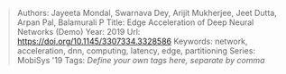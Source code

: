 > Authors: Jayeeta Mondal, Swarnava Dey, Arijit Mukherjee, Jeet Dutta, Arpan Pal, Balamurali P
> Title: Edge Acceleration of Deep Neural Networks (Demo)
> Year: 2019
> Url: https://doi.org/10.1145/3307334.3328586
> Keywords: network, acceleration, dnn, computing, latency, edge, partitioning
> Series: MobiSys '19
> Tags: *Define your own tags here, separate by comma*